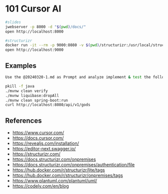 # 101 Cursor AI

```bash
#slides
jwebserver -p 8000 -d "$(pwd)/docs/"
open http://localhost:8000

#structurizr
docker run -it --rm -p 9000:8080 -v $(pwd)/structurizr:/usr/local/structurizr structurizr/onpremises:2024.12.07
open http://localhost:9000
```

## Examples

```bash
Use the @20240320-1.md as Prompt and analyze implement & test the following images to understand the required development.

pkill -f java
./mvnw clean verify
./mvnw liquibase:dropAll
./mvnw clean spring-boot:run
curl http://localhost:8080/api/v1/gods
```

## References

- https://www.cursor.com/
- https://docs.cursor.com/
- https://revealjs.com/installation/
- https://editor-next.swagger.io/
- https://structurizr.com/
- https://docs.structurizr.com/onpremises
- https://docs.structurizr.com/onpremises/authentication/file
- https://hub.docker.com/r/structurizr/lite/tags
- https://hub.docker.com/r/structurizr/onpremises/tags
- https://www.plantuml.com/plantuml/uml/
- https://codely.com/en/blog
